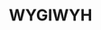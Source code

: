 ---
title: WYGIWYH
archived: false
order: 1

url: https://github.com/eitchtee/WYGIWYH
links:
    - url: https://github.com/eitchtee/WYGIWYH
      label: Repo
    - url: https://wygiwyh-demo.herculino.com/
      label: Demo

en:
    tag_line: "A simple but powerful finance tracker"
    description: "Built with Django, Bootstrap, TailwindCSS, Webpack, HTMX and _hyperscript, WYGIWYH is a finance tracker that allows you to track your income and expenses with ease. It features a simple and intuitive interface, making it easy for anyone to use. The app is designed to be fast and responsive, ensuring that you can access your financial data whenever you need it."

pt:
    tag_line: "Um gestor financeiro pessoal simples, mas poderoso"
    description: "Criado com Django, Bootstrap, TailwindCSS, Webpack, HTMX e _hyperscript, o WYGIWYH é um rastreador de finanças que permite controlar suas receitas e despesas com facilidade. Ele apresenta uma interface simples e intuitiva, facilitando o uso por qualquer pessoa. O aplicativo foi projetado para ser rápido e responsivo, garantindo que você possa acessar seus dados financeiros sempre que precisar."

badges:
 - "https://img.shields.io/github/stars/eitchtee/WYGIWYH?style=flat&logo=github&logoColor=black&logoSize=auto&label=stars&labelColor=white&color=black"
 - "https://img.shields.io/github/languages/top/eitchtee/WYGIWYH?style=flat&labelColor=white&color=blue"
---